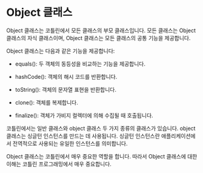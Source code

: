 # Object 클래스

Object 클래스는 코틀린에서 모든 클래스의 부모 클래스입니다. 모든 클래스는 Object 클래스의 자식 클래스이며, Object 클래스는 모든 클래스의 공통 기능을 제공합니다.

Object 클래스는 다음과 같은 기능을 제공합니다:

- equals(): 두 객체의 동등성을 비교하는 기능을 제공합니다.

- hashCode(): 객체의 해시 코드를 반환합니다.

- toString(): 객체의 문자열 표현을 반환합니다.

- clone(): 객체를 복제합니다.

- finalize(): 객체가 가비지 컬렉터에 의해 수집될 때 호출됩니다.

  

코틀린에서는 일반 클래스와 object 클래스 두 가지 종류의 클래스가 있습니다. object 클래스는 싱글턴 인스턴스를 만드는 데 사용됩니다. 싱글턴 인스턴스란 애플리케이션에서 전역적으로 사용되는 유일한 인스턴스를 의미합니다.

Object 클래스는 코틀린에서 매우 중요한 역할을 합니다. 따라서 Object 클래스에 대한 이해는 코틀린 프로그래밍에서 매우 중요합니다.